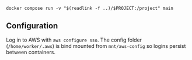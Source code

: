 ```
docker compose run -v "$(readlink -f ..)/$PROJECT:/project" main
```

Configuration
-------------

Log in to AWS with `aws configure sso`. The config folder (`/home/worker/.aws`) is bind mounted from `mnt/aws-config` so logins persist between containers.
